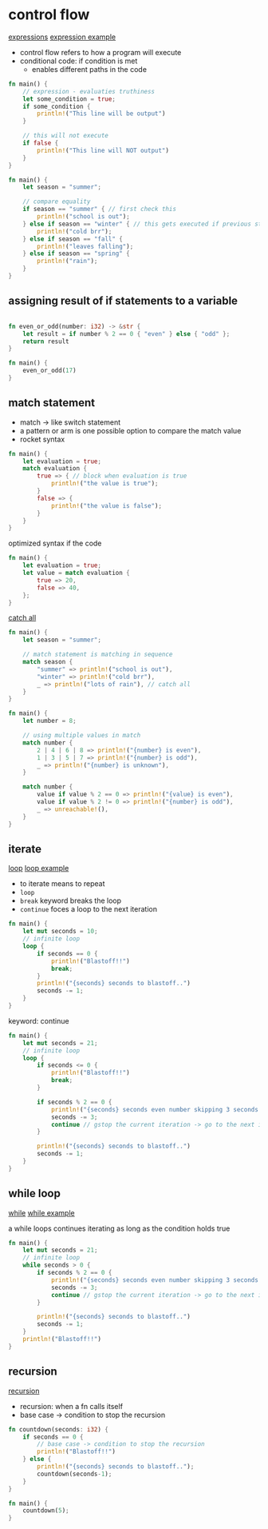 # control flow

[expressions](https://doc.rust-lang.org/book/ch03-05-control-flow.html#if-expressions)
[expression example](https://doc.rust-lang.org/rust-by-example/flow_control/if_else.html)

- control flow refers to how a program will execute
- conditional code: if condition is met
    - enables different paths in the code


```rust
fn main() {
    // expression - evaluaties truthiness
    let some_condition = true;
    if some_condition {
        println!("This line will be output")
    }

    // this will not execute
    if false {
        println!("This line will NOT output")
    }
}
```

```rust
fn main() {
    let season = "summer";

    // compare equality
    if season == "summer" { // first check this
        println!("school is out");
    } else if season == "winter" { // this gets executed if previous statement did not evaluate to true
        println!("cold brr");
    } else if season == "fall" {
        println!("leaves falling");
    } else if season == "spring" {
        println!("rain");
    }
}
```

## assigning result of if statements to a variable

```rust

fn even_or_odd(number: i32) -> &str {
    let result = if number % 2 == 0 { "even" } else { "odd" };
    return result
}

fn main() {
    even_or_odd(17)
}
```

## match statement

- match -> like switch statement
- a pattern or arm is one possible option to compare the match value
- rocket syntax

```rust
fn main() {
    let evaluation = true;
    match evaluation {
        true => { // block when evaluation is true
            println!("the value is true");
        } 
        false => {
            println!("the value is false");
        }
    }
}
```

optimized syntax if the code

```rust
fn main() {
    let evaluation = true;
    let value = match evaluation {
        true => 20,
        false => 40,
    };
}
```

[catch all](https://doc.rust-lang.org/book/ch06-02-match.html#catch-all-patterns-and-the-_-placeholder)

```rust
fn main() {
    let season = "summer";

    // match statement is matching in sequence
    match season {
        "summer" => println!("school is out"),
        "winter" => println!("cold brr"),
        _ => println!("lots of rain"), // catch all
    }
}
```

```rust
fn main() {
    let number = 8;

    // using multiple values in match
    match number {
        2 | 4 | 6 | 8 => println!("{number} is even"),
        1 | 3 | 5 | 7 => println!("{number} is odd"),
        _ => println!("{number} is unknown"),
    }

    match number {
        value if value % 2 == 0 => println!("{value} is even"),
        value if value % 2 != 0 => println!("{number} is odd"),
        _ => unreachable!(),
    }
}
```

## iterate

[loop](https://doc.rust-lang.org/book/ch03-05-control-flow.html#repeating-code-with-loop)
[loop example](https://doc.rust-lang.org/rust-by-example/flow_control/loop.html)


- to iterate means to repeat
- `loop`
- `break` keyword breaks the loop
- `continue` foces a loop to the next iteration

```rust
fn main() {
    let mut seconds = 10;
    // infinite loop
    loop {
        if seconds == 0 {
            println!("Blastoff!!")
            break;
        }
        println!("{seconds} seconds to blastoff..")
        seconds -= 1;
    }
}
```

keyword: continue

```rust
fn main() {
    let mut seconds = 21;
    // infinite loop
    loop {
        if seconds <= 0 {
            println!("Blastoff!!")
            break;
        }

        if seconds % 2 == 0 {
            println!("{seconds} seconds even number skipping 3 seconds..")
            seconds -= 3;
            continue // gstop the current iteration -> go to the next iteration
        }

        println!("{seconds} seconds to blastoff..")
        seconds -= 1;
    }
}
```

## while loop

[while](https://doc.rust-lang.org/book/ch03-05-control-flow.html#conditional-loops-with-while)
[while example](https://doc.rust-lang.org/rust-by-example/flow_control/while.html)

a while loops continues iterating as long as the condition holds true

```rust
fn main() {
    let mut seconds = 21;
    // infinite loop
    while seconds > 0 {
        if seconds % 2 == 0 {
            println!("{seconds} seconds even number skipping 3 seconds..")
            seconds -= 3;
            continue // gstop the current iteration -> go to the next iteration
        }

        println!("{seconds} seconds to blastoff..")
        seconds -= 1;
    }
    println!("Blastoff!!")
}
```

## recursion

[recursion](https://en.wikipedia.org/wiki/Recursion_(computer_science))

- recursion: when a fn calls itself
- base case -> condition to stop the recursion

```rust
fn countdown(seconds: i32) {
    if seconds == 0 {
        // base case -> condition to stop the recursion
        println!("Blastoff!!")
    } else {
        println!("{seconds} seconds to blastoff..");
        countdown(seconds-1);
    }
}

fn main() {
    countdown(5);
}
```